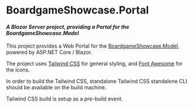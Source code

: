 ﻿# BoardgameShowcase.Portal

#### _A Blazor Server project, providing a Portal for the BoardgameShowcase.Model_

This project provides a Web Portal
for the [BoardgameShowcase.Model](../BoardgameShowcase.Model/README.md),
powered by ASP.NET Core / Blazor.

The project uses [Tailwind CSS](https://tailwindcss.com/) for general styling,
and [Font Awesome](https://fontawesome.com/) for the icons.

In order to build the Tailwind CSS,
standalone Tailwind CSS standalone CLI should be available on the build machine.

Tailwind CSS build is setup as a pre-build event.